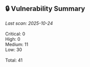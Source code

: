 ## 🔒 Vulnerability Summary

<!-- vuln-summary-start -->
_Last scan: 2025-10-24_<br><br>Critical: 0<br>High: 0<br>Medium: 11<br>Low: 30<br><br>Total: 41
<!-- vuln-summary-end -->
